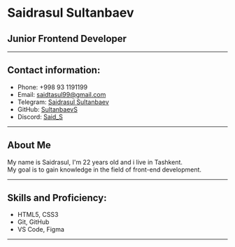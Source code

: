 # Saidrasul Sultanbaev  

## Junior Frontend Developer

---- 

## Contact information:
 * Phone: +998 93 1191199  
 * Email: saidtasul99@gmail.com  
 * Telegram: [Saidrasul Sultanbaev](https://t.me/sultanbaev1)  
 * GitHub: [SultanbaevS](https://github.com/SultanbaevS/)  
 * Discord: [Said_S](https://discord.com/@Said_S)

----

 ## About Me
  My name is Saidrasul, I'm 22 years old and i live in Tashkent.  
  My goal is to gain knowledge in the field of front-end development.

----

## Skills and Proficiency:
   * HTML5, CSS3
   * Git, GitHub
   * VS Code, Figma

----